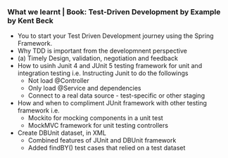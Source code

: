 ### What we learnt | Book: Test-Driven Development  by Example by Kent Beck
- You to start your Test Driven Development journey using the Spring Framework.
- Why TDD is important from the developmnent perspective
-  (a) Timely Design, validation, negotiation and feedback
- How to usinh Junit 4 and JUnit 5 testing framework for unit and integration testing
    i.e. Instructing Junit to do the followings
  - Not load @Controller
  - Only load @Service and dependencies
  - Connect to a real data source - test-specific or other staging
- How and when to compliment JUnit framework with other testing framework i.e. 
  - Mockito for mocking components in a unit test
  - MockMVC framework for unit testing controllers
- Create DBUnit dataset, in XML
  - Combined features of JUnit and DBUnit framework
  - Added findBY() test cases that relied on a test dataset